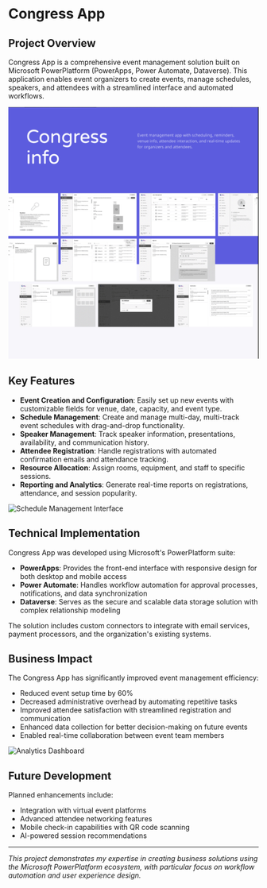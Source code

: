 # Congress App

## Project Overview

Congress App is a comprehensive event management solution built on Microsoft PowerPlatform (PowerApps, Power Automate, Dataverse). This application enables event organizers to create events, manage schedules, speakers, and attendees with a streamlined interface and automated workflows.

![Congress App Dashboard](Images/Congress%20Info.png)

## Key Features

- **Event Creation and Configuration**: Easily set up new events with customizable fields for venue, date, capacity, and event type.
- **Schedule Management**: Create and manage multi-day, multi-track event schedules with drag-and-drop functionality.
- **Speaker Management**: Track speaker information, presentations, availability, and communication history.
- **Attendee Registration**: Handle registrations with automated confirmation emails and attendance tracking.
- **Resource Allocation**: Assign rooms, equipment, and staff to specific sessions.
- **Reporting and Analytics**: Generate real-time reports on registrations, attendance, and session popularity.

![Schedule Management Interface](placeholder-for-schedule-management.png)

## Technical Implementation

Congress App was developed using Microsoft's PowerPlatform suite:

- **PowerApps**: Provides the front-end interface with responsive design for both desktop and mobile access
- **Power Automate**: Handles workflow automation for approval processes, notifications, and data synchronization
- **Dataverse**: Serves as the secure and scalable data storage solution with complex relationship modeling

The solution includes custom connectors to integrate with email services, payment processors, and the organization's existing systems.

## Business Impact

The Congress App has significantly improved event management efficiency:

- Reduced event setup time by 60%
- Decreased administrative overhead by automating repetitive tasks
- Improved attendee satisfaction with streamlined registration and communication
- Enhanced data collection for better decision-making on future events
- Enabled real-time collaboration between event team members

![Analytics Dashboard](placeholder-for-analytics-dashboard.png)

## Future Development

Planned enhancements include:
- Integration with virtual event platforms
- Advanced attendee networking features
- Mobile check-in capabilities with QR code scanning
- AI-powered session recommendations

---

*This project demonstrates my expertise in creating business solutions using the Microsoft PowerPlatform ecosystem, with particular focus on workflow automation and user experience design.*
